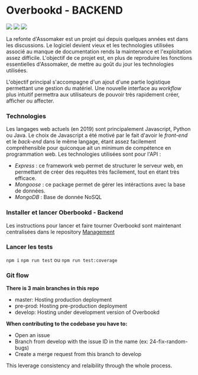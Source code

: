 # Overbookd - BACKEND

![](https://gitlab.com/24-heures-insa/overbookd/backend/badges/develop/pipeline.svg?key_text=develop+pipeleine&key_width=105)
![](https://gitlab.com/24-heures-insa/overbookd/backend/badges/pre-prod/pipeline.svg?key_text=pre-prod+pipeleine&key_width=110)
![](https://gitlab.com/24-heures-insa/overbookd/backend/badges/master/pipeline.svg?key_text=master+pipeleine&key_width=100)

La refonte d'Assomaker est un projet qui depuis quelques années est dans les discussions.
Le logiciel devient vieux et les technologies utilisées associé au manque de documentation
rends la maintenance et l'exploitation assez difficile. L'objectif de ce projet est, en
plus de reproduire les fonctions essentielles d'Assomaker, de mettre au goût du jour les
technologies utilisées.

L'objectif principal s'accompagne d'un ajout d'une partie logistique permettant une gestion du matériel.
Une nouvelle interface au _workflow_ plus intuitif permettra aux utilisateurs de pouvoir très rapidement
créer, afficher ou affecter.

### Technologies

Les langages web actuels (en 2019) sont principalement Javascript, Python ou Java. Le choix de Javascript a été
motivé par le fait d'avoir le _front-end_ et le _back-end_ dans le même langage, étant assez facilement compréhensible
pour quiconque ait un minimum de compétence en programmation web.
Les technologies utilisées sont pour l'API :

- _Express_ : ce framework web permet de structurer le serveur web, en permettant de créer des requêtes très facilement,
  tout en étant très efficace.
- _Mongoose_ : ce package permet de gérer les intéractions avec la base de données.
- _MongoDB_ : Base de donnée NoSQL

### Installer et lancer Oberbookd - Backend

Les instructions pour lancer et faire tourner Overbookd sont maintenant centralisées dans le repository [Management](https://gitlab.com/24-heures-insa/overbookd/management/)

### Lancer les tests

`npm i`
`npm run test` ou `npm run test:coverage`

### Git flow 

**There is 3 main branches in this repo**

 - master: Hosting production deployment
 - pre-prod: Hosting pre-production deployment
 - develop: Hosting under development version of Overbookd

**When contributing to the codebase you have to:**

 - Open an issue
 - Branch from develop with the issue ID in the name (ex: 24-fix-random-bugs)
 - Create a merge request from this branch to develop

This leverage consistency and relaibility through the whole process.
